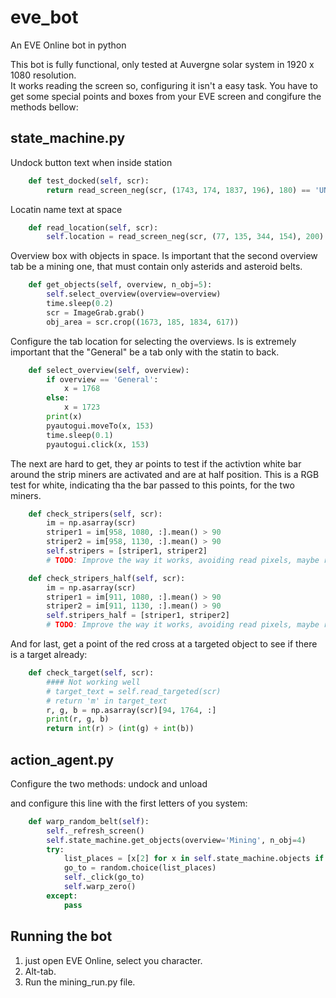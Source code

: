 # eve_bot
An EVE Online bot in python  
  
This bot is fully functional, only tested at Auvergne solar system in 1920 x 1080 resolution.  
It works reading the screen so, configuring it isn't a easy task. You have to get some special points and boxes from your EVE screen and congifure the methods bellow:  
  
## state_machine.py  
Undock button text when inside station
``` python
    def test_docked(self, scr):
        return read_screen_neg(scr, (1743, 174, 1837, 196), 180) == 'UNDOCK'
```
  
Locatin name text at space
``` python
    def read_location(self, scr):
        self.location = read_screen_neg(scr, (77, 135, 344, 154), 200)
```

Overview box with objects in space. Is important that the second overview tab be a mining one, that must contain only asterids and asteroid belts.
``` python
    def get_objects(self, overview, n_obj=5):
        self.select_overview(overview=overview)
        time.sleep(0.2)
        scr = ImageGrab.grab()
        obj_area = scr.crop((1673, 185, 1834, 617))
```

Configure the tab location for selecting the overviews. Is is extremely important that the "General" be a tab only with the statin to back.
``` python
    def select_overview(self, overview):
        if overview == 'General':
            x = 1768
        else:
            x = 1723
        print(x)
        pyautogui.moveTo(x, 153)
        time.sleep(0.1)
        pyautogui.click(x, 153)
```
The next are hard to get, they ar points to test if the activtion white bar around the strip miners are activated and are at half position. This is a RGB test for white, indicating tha the bar passed to this points, for the two miners.
``` python
    def check_stripers(self, scr):
        im = np.asarray(scr)
        striper1 = im[958, 1080, :].mean() > 90
        striper2 = im[958, 1130, :].mean() > 90
        self.stripers = [striper1, striper2]
        # TODO: Improve the way it works, avoiding read pixels, maybe reading memory

    def check_stripers_half(self, scr):
        im = np.asarray(scr)
        striper1 = im[911, 1080, :].mean() > 90
        striper2 = im[911, 1130, :].mean() > 90
        self.stripers_half = [striper1, striper2]
        # TODO: Improve the way it works, avoiding read pixels, maybe reading memory
```

And for last, get a point of the red cross at a targeted object to see if there is a target already:
``` python
    def check_target(self, scr):
        #### Not working well
        # target_text = self.read_targeted(scr)
        # return 'm' in target_text
        r, g, b = np.asarray(scr)[94, 1764, :]
        print(r, g, b)
        return int(r) > (int(g) + int(b))
```
## action_agent.py  

Configure the two methods: undock and unload

and configure this line with the first letters of you system:  
``` python
    def warp_random_belt(self):
        self._refresh_screen()
        self.state_machine.get_objects(overview='Mining', n_obj=4)
        try:
            list_places = [x[2] for x in self.state_machine.objects if x[1][:4] == 'Auve']
            go_to = random.choice(list_places)
            self._click(go_to)
            self.warp_zero()
        except:
            pass
```

## Running the bot  

1. just open EVE Online, select you character.  
2. Alt-tab.  
3. Run the mining_run.py file.
